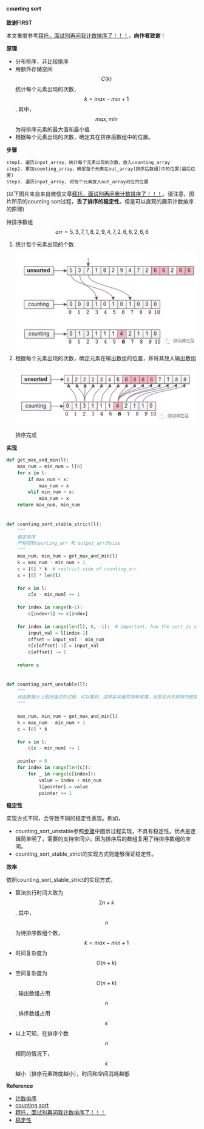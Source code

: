 #### counting sort

**致谢FIRST**

本文重度参考[拜托，面试别再问我计数排序了！！！][btmsb]，**向作者致谢**！

**原理**

* 分布排序，非比较排序
* 用额外存储空间$$C(k)$$统计每个元素出现的次数，$$k=max-min+1$$, 其中，$$max, min$$ 为待排序元素的最大值和最小值
* 根据每个元素出现的次数，确定其在排序后数组中的位置。

**<a name="steps"></a>步骤**

```
step1. 遍历input_array，统计每个元素出现的次数，放入counting_array
step2. 累加counting_array，确定每个元素在out_array(排序后数组)中的位置(最后位置)
step3. 遍历input_array, 将每个元素放入out_array对应的位置
```

(以下图片来自来自微信文章[拜托，面试别再问我计数排序了！！！][btmsb]。请注意，图片所示的counting sort过程，**丢了排序的稳定性**。但是可以直观的展示计数排序的原理)

待排序数组$$arr={5, 3, 7, 1, 8, 2, 9, 4, 7, 2, 6, 6, 2, 6, 6}​$$

1. 统计每个元素出现的个数

   ![alt](../images/counting_sort/1.png) 

2. 根据每个元素出现的次数，确定元素在输出数组的位置，并将其放入输出数组

   ![alt](../images/counting_sort/2.png)

   排序完成


**实现**

```python
def get_max_and_min(l):
    max_num = min_num = l[0]
    for x in l:
        if max_num < x:
            max_num = x
        elif min_num > x:
            min_num = x
    return max_num, min_num
  
  
def counting_sort_stable_strict(l):
	"""
	稳定排序
	严格控制counting_arr 和 output_arr的size
	"""
    max_num, min_num = get_max_and_min(l)
    k = max_num - min_num + 1
    c = [0] * k  # restrict side of counting_arr
    s = [0] * len(l)

    for x in l:
        c[x - min_num] += 1
        
    for index in range(k-1):
        c[index+1] += c[index]

    for index in range(len(l), 0, -1):  # important, how the sort is stable
        input_val = l[index-1]
        offset = input_val - min_num
        s[c[offset]-1] = input_val
        c[offset] -= 1

    return s


def counting_sort_unstable(l):
    """
    该函数展示上图所描述的过程，可以看到，这种实现虽然简单易懂，但是会丧失排序的稳定性
    """

    max_num, min_num = get_max_and_min(l)
    k = max_num - min_num + 1
    c = [0] * k

    for x in l:
        c[x - min_num] += 1

    pointer = 0
    for index in range(len(c)):
        for _ in range(c[index]):
            value = index + min_num
            l[pointer] = value
            pointer += 1
```

**稳定性**

实现方式不同，会导致不同的稳定性表现。例如，

* counting_sort_unstable参照[步骤](#steps)中图示过程实现，不具有稳定性。优点是逻辑简单明了，需要的支持空间少。因为排序后的数组复用了待排序数组的空间。
* counting_sort_stable_strict的实现方式则能够保证稳定性。

**效率**

依照counting_sort_stable_strict的实现方式，

* 算法执行时间大致为$$2n+k$$, 其中，$$n$$为待排序数组个数，$$k=max-min+1$$
* 时间复杂度为$$O(n+k)$$
* 空间复杂度为$$O(n+k)$$, 输出数组占用$$n$$, 排序数组占用$$k$$
* 以上可知，在排序个数$$n$$相同的情况下，$$k$$越小（排序元素跨度越小），时间和空间消耗越低

**Reference**

* [计数排序][jspx]
* [counting sort][cs]
* [拜托，面试别再问我计数排序了！！！][btmsb]
* [稳定性][wdx]



[jspx]: https://zh.wikipedia.org/wiki/%E8%AE%A1%E6%95%B0%E6%8E%92%E5%BA%8F
[cs]: https://en.wikipedia.org/wiki/Counting_sort
[btmsb]: https://mp.weixin.qq.com/s?__biz=MjM5ODYxMDA5OQ==&mid=2651961665&idx=1&sn=b7a6d0ca45a0b91801778baec0f759c6&chksm=bd2d0c9d8a5a858b0fc54dbc08d75ecdb4f11383a97222aede422c9f72a7c0240d82e5833aec&scene=21#wechat_redirect
[wdx]: https://zh.wikipedia.org/wiki/%E6%8E%92%E5%BA%8F%E7%AE%97%E6%B3%95#%E7%A8%B3%E5%AE%9A%E6%80%A7



